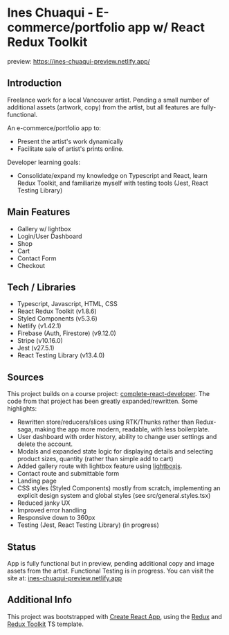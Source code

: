 
# Ines Chuaqui - E-commerce/portfolio app w/ React Redux Toolkit

preview: https://ines-chuaqui-preview.netlify.app/

## Introduction
Freelance work for a local Vancouver artist. Pending a small number of additional assets (artwork, copy) from the artist, but all features are fully-functional.

An e-commerce/portfolio app to:
- Present the artist's work dynamically
- Facilitate sale of artist's prints online.

Developer learning goals:
- Consolidate/expand my knowledge on Typescript and React, learn Redux Toolkit, and familiarize myself with testing tools (Jest, React Testing Library)

## Main Features

- Gallery w/ lightbox
- Login/User Dashboard
- Shop
- Cart
- Contact Form
- Checkout

## Tech / Libraries

- Typescript, Javascript, HTML, CSS
- React Redux Toolkit (v1.8.6)
- Styled Components (v5.3.6)
- Netlify (v1.42.1)
- Firebase (Auth, Firestore) (v9.12.0)
- Stripe (v10.16.0)
- Jest (v27.5.1)
- React Testing Library (v13.4.0)

## Sources

This project builds on a course project: [complete-react-developer](https://www.udemy.com/course/complete-react-developer-zero-to-mastery/). The code from that project has been greatly expanded/rewritten. Some highlights:

- Rewritten store/reducers/slices using RTK/Thunks rather than Redux-saga, making the app more modern, readable, with less boilerplate.
- User dashboard with order history, ability to change user settings and delete the account. 
- Modals and expanded state logic for displaying details and selecting product sizes, quantity (rather than simple add to cart)
- Added gallery route with lightbox feature using [lightboxjs](https://github.com/silvia-odwyer/lightbox.js).
- Contact route and submittable form
- Landing page
- CSS styles (Styled Components) mostly from scratch, implementing an explicit design system and global styles (see src/general.styles.tsx)
- Reduced janky UX
- Improved error handling
- Responsive down to 360px
- Testing (Jest, React Testing Library) (in progress)

## Status

App is fully functional but in preview, pending additional copy and image assets from the artist.
Functional Testing is in progress.
You can visit the site at: [ines-chuaqui-preview.netlify.app](https://ines-chuaqui-preview.netlify.app/)

## Additional Info

This project was bootstrapped with [Create React App](https://github.com/facebook/create-react-app), using the [Redux](https://redux.js.org/) and [Redux Toolkit](https://redux-toolkit.js.org/) TS template.

